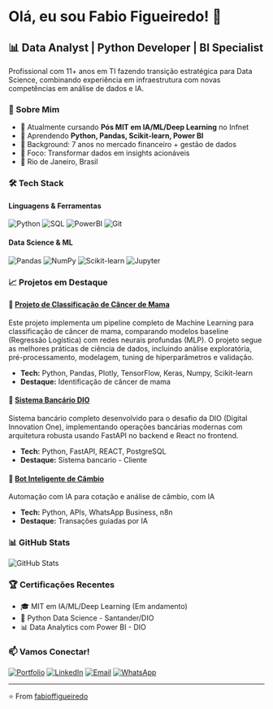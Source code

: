 # Olá, eu sou Fabio Figueiredo! 👋

## 📊 Data Analyst | Python Developer | BI Specialist

Profissional com 11+ anos em TI fazendo transição estratégica para Data Science, 
combinando experiência em infraestrutura com novas competências em análise de dados e IA.

### 🎯 Sobre Mim
- 🔭 Atualmente cursando **Pós MIT em IA/ML/Deep Learning** no Infnet
- 🌱 Aprendendo **Python, Pandas, Scikit-learn, Power BI**
- 💼 Background: 7 anos no mercado financeiro + gestão de dados
- 🚀 Foco: Transformar dados em insights acionáveis
- 📍 Rio de Janeiro, Brasil

### 🛠️ Tech Stack

#### Linguagens & Ferramentas
![Python](https://img.shields.io/badge/-Python-3776AB?style=flat-square&logo=Python&logoColor=white)
![SQL](https://img.shields.io/badge/-SQL-4479A1?style=flat-square&logo=MySQL&logoColor=white)
![PowerBI](https://img.shields.io/badge/-PowerBI-F2C811?style=flat-square&logo=Power-BI&logoColor=black)
![Git](https://img.shields.io/badge/-Git-F05032?style=flat-square&logo=git&logoColor=white)

#### Data Science & ML
![Pandas](https://img.shields.io/badge/-Pandas-150458?style=flat-square&logo=pandas&logoColor=white)
![NumPy](https://img.shields.io/badge/-NumPy-013243?style=flat-square&logo=numpy&logoColor=white)
![Scikit-learn](https://img.shields.io/badge/-Scikit--learn-F7931E?style=flat-square&logo=scikit-learn&logoColor=white)
![Jupyter](https://img.shields.io/badge/-Jupyter-F37626?style=flat-square&logo=Jupyter&logoColor=white)


### 📈 Projetos em Destaque

#### 🧬 [Projeto de Classificação de Câncer de Mama](https://github.com/fabioffigueiredo/pd_rede_neural)
Este projeto implementa um pipeline completo de Machine Learning para classificação de câncer de mama, comparando modelos baseline (Regressão Logística) com redes neurais profundas (MLP). O projeto segue as melhores práticas de ciência de dados, incluindo análise exploratória, pré-processamento, modelagem, tuning de hiperparâmetros e validação.
- **Tech:** Python, Pandas, Plotly, TensorFlow, Keras, Numpy, Scikit-learn
- **Destaque:** Identificação de câncer de mama

#### 🏦 [Sistema Bancário DIO](https://github.com/fabioffigueiredo/sistema_bancario_dio)
Sistema bancário completo desenvolvido para o desafio da DIO (Digital Innovation One), implementando operações bancárias modernas com arquitetura robusta usando FastAPI no backend e React no frontend.
- **Tech:** Python, FastAPI, REACT, PostgreSQL
- **Destaque:** Sistema bancario - Cliente

#### 💸 [Bot Inteligente de Câmbio](https://github.com/fabioffigueiredo/projeto-whatsapp-automacao)
Automação com IA para cotação e análise de câmbio, com IA
- **Tech:** Python, APIs, WhatsApp Business, n8n
- **Destaque:** Transações guiadas por IA

### 📊 GitHub Stats

![GitHub Stats](https://github-readme-stats.vercel.app/api?username=fabioffigueiredo&show_icons=true&theme=dracula)

### 🏆 Certificações Recentes
- 🎓 MIT em IA/ML/Deep Learning (Em andamento)
- 📜 Python Data Science - Santander/DIO
- 📊 Data Analytics com Power BI - DIO

### 📫 Vamos Conectar!
[![Portfolio](https://img.shields.io/badge/-Portfolio-000000?style=flat-square&logo=github&logoColor=white)](https://fabioffigueiredo.github.io/fabiofigueiredo/)
[![LinkedIn](https://img.shields.io/badge/-LinkedIn-0077B5?style=flat-square&logo=LinkedIn&logoColor=white)](https://www.linkedin.com/in/fabio-ffigueiredo)
[![Email](https://img.shields.io/badge/-Email-D14836?style=flat-square&logo=Gmail&logoColor=white)](mailto:fabioinformacao@gmail.com)
[![WhatsApp](https://img.shields.io/badge/-WhatsApp-25D366?style=flat-square&logo=WhatsApp&logoColor=white)](https://wa.me/5521964641561)

---
⭐️ From [fabioffigueiredo](https://github.com/fabioffigueiredo)
